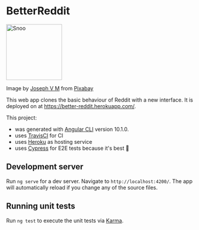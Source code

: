 # BetterReddit

<img src="https://github.com/drdreo/better-reddit/raw/master/snoo.png" alt="Snoo" width="150" />


Image by <a href="https://pixabay.com/users/josephvm-289221/?utm_source=link-attribution&amp;utm_medium=referral&amp;utm_campaign=image&amp;utm_content=5095703">Joseph V M</a> from <a href="https://pixabay.com/?utm_source=link-attribution&amp;utm_medium=referral&amp;utm_campaign=image&amp;utm_content=5095703">Pixabay</a>



This web app clones the basic behaviour of Reddit with a new interface. It is deployed on at https://better-reddit.herokuapp.com/.



This project:
- was generated with [Angular CLI](https://github.com/angular/angular-cli) version 10.1.0.
- uses [TravisCI](https://travis-ci.com/github/drdreo/better-reddit) for CI 
- uses [Heroku](https://better-reddit.herokuapp.com/) as hosting service
- uses [Cypress](https://www.cypress.io/) for E2E tests because it's best 💜

## Development server

Run `ng serve` for a dev server. Navigate to `http://localhost:4200/`. The app will automatically reload if you change any of the source files.

## Running unit tests

Run `ng test` to execute the unit tests via [Karma](https://karma-runner.github.io).
